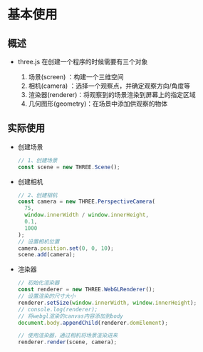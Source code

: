 # 基本使用

## 概述

+ three.js 在创建一个程序的时候需要有三个对象

  1. 场景(screen) ：构建一个三维空间
  2. 相机(camera) ：选择一个观察点，并确定观察方向/角度等
  3. 渲染器(renderer)：将观察到的场景渲染到屏幕上的指定区域
  4. 几何图形(geometry)：在场景中添加供观察的物体

## 实际使用

+ 创建场景

  ```js
  // 1、创建场景
  const scene = new THREE.Scene();
  ```

+ 创建相机

  ```js
  // 2、创建相机
  const camera = new THREE.PerspectiveCamera(
    75,
    window.innerWidth / window.innerHeight,
    0.1,
    1000
  );
  // 设置相机位置
  camera.position.set(0, 0, 10);
  scene.add(camera);
  ```

+ 渲染器

  ```js
  // 初始化渲染器
  const renderer = new THREE.WebGLRenderer();
  // 设置渲染的尺寸大小
  renderer.setSize(window.innerWidth, window.innerHeight);
  // console.log(renderer);
  // 将webgl渲染的canvas内容添加到body
  document.body.appendChild(renderer.domElement);

  // 使用渲染器，通过相机将场景渲染进来
  renderer.render(scene, camera);
  ```
